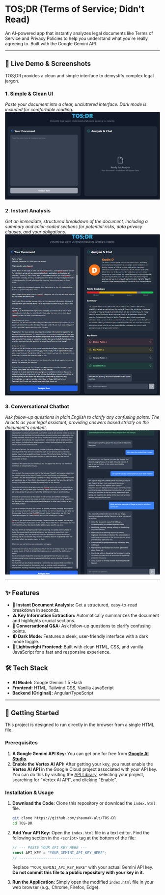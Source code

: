 # TOS;DR (Terms of Service; Didn't Read)

An AI-powered app that instantly analyzes legal documents like Terms of Service and Privacy Policies to help you understand what you're really agreeing to. Built with the Google Gemini API.

---

## 🚀 Live Demo & Screenshots

TOS;DR provides a clean and simple interface to demystify complex legal jargon.

### 1. Simple & Clean UI
*Paste your document into a clear, uncluttered interface. Dark mode is included for comfortable reading.*
![Main UI Screenshot](./screenshot-ui.png)

### 2. Instant Analysis
*Get an immediate, structured breakdown of the document, including a summary and color-coded sections for potential risks, data privacy clauses, and your obligations.*
![Analysis Screenshot](./screenshot-analysis.png)

### 3. Conversational Chatbot
*Ask follow-up questions in plain English to clarify any confusing points. The AI acts as your legal assistant, providing answers based strictly on the document's content.*
![Chatbot Screenshot](./screenshot-chat.png)

---

## ✨ Features

-   **📄 Instant Document Analysis:** Get a structured, easy-to-read breakdown in seconds.
-   **⚠️ Key Information Extraction:** Automatically summarizes the document and highlights crucial sections.
-   **💬 Conversational Q&A:** Ask follow-up questions to clarify confusing points.
-   **🌓 Dark Mode:** Features a sleek, user-friendly interface with a dark mode toggle.
-   **🚀 Lightweight Frontend:** Built with clean HTML, CSS, and vanilla JavaScript for a fast and responsive experience.

## 🛠️ Tech Stack

-   **AI Model:** Google Gemini 1.5 Flash
-   **Frontend:** HTML, Tailwind CSS, Vanilla JavaScript
-   **Backend (Original):** Angular/TypeScript

---

## 🚀 Getting Started

This project is designed to run directly in the browser from a single HTML file.

### Prerequisites

1.  **A Google Gemini API Key:** You can get one for free from **[Google AI Studio](https://aistudio.google.com/)**.
2.  **Enable the Vertex AI API:** After getting your key, you must enable the **Vertex AI API** in the Google Cloud project associated with your API key. You can do this by visiting the [API Library](https://console.cloud.google.com/apis/library), selecting your project, searching for "Vertex AI API", and clicking "Enable".

### Installation & Usage

1.  **Download the Code:**
    Clone this repository or download the `index.html` file.
    ```bash
    git clone https://github.com/shaunak-alt/TOS-DR
    cd TOS-DR
    ```

2.  **Add Your API Key:**
    Open the `index.html` file in a text editor. Find the following section in the `<script>` tag at the bottom of the file:
    ```javascript
    // --- PASTE YOUR API KEY HERE ---
    const API_KEY = "YOUR_GEMINI_API_KEY_HERE";
    // -----------------------------
    ```
    Replace `"YOUR_GEMINI_API_KEY_HERE"` with your actual Gemini API key. **Do not commit this file to a public repository with your key in it.**

3.  **Run the Application:**
    Simply open the modified `index.html` file in your web browser (e.g., Chrome, Firefox, Edge).
